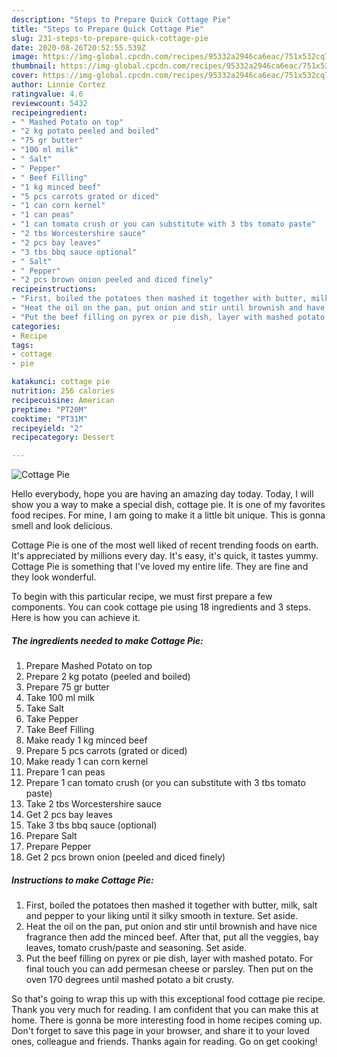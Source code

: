 ```yaml
---
description: "Steps to Prepare Quick Cottage Pie"
title: "Steps to Prepare Quick Cottage Pie"
slug: 231-steps-to-prepare-quick-cottage-pie
date: 2020-08-26T20:52:55.539Z
image: https://img-global.cpcdn.com/recipes/95332a2946ca6eac/751x532cq70/cottage-pie-recipe-main-photo.jpg
thumbnail: https://img-global.cpcdn.com/recipes/95332a2946ca6eac/751x532cq70/cottage-pie-recipe-main-photo.jpg
cover: https://img-global.cpcdn.com/recipes/95332a2946ca6eac/751x532cq70/cottage-pie-recipe-main-photo.jpg
author: Linnie Cortez
ratingvalue: 4.6
reviewcount: 5432
recipeingredient:
- " Mashed Potato on top"
- "2 kg potato peeled and boiled"
- "75 gr butter"
- "100 ml milk"
- " Salt"
- " Pepper"
- " Beef Filling"
- "1 kg minced beef"
- "5 pcs carrots grated or diced"
- "1 can corn kernel"
- "1 can peas"
- "1 can tomato crush or you can substitute with 3 tbs tomato paste"
- "2 tbs Worcestershire sauce"
- "2 pcs bay leaves"
- "3 tbs bbq sauce optional"
- " Salt"
- " Pepper"
- "2 pcs brown onion peeled and diced finely"
recipeinstructions:
- "First, boiled the potatoes then mashed it together with butter, milk, salt and pepper to your liking until it silky smooth in texture. Set aside."
- "Heat the oil on the pan, put onion and stir until brownish and have nice fragrance then add the minced beef. After that, put all the veggies, bay leaves, tomato crush/paste and seasoning. Set aside."
- "Put the beef filling on pyrex or pie dish, layer with mashed potato. For final touch you can add permesan cheese or parsley. Then put on the oven 170 degrees until mashed potato a bit crusty."
categories:
- Recipe
tags:
- cottage
- pie

katakunci: cottage pie 
nutrition: 256 calories
recipecuisine: American
preptime: "PT20M"
cooktime: "PT31M"
recipeyield: "2"
recipecategory: Dessert

---
```



![Cottage Pie](https://img-global.cpcdn.com/recipes/95332a2946ca6eac/751x532cq70/cottage-pie-recipe-main-photo.jpg)

Hello everybody, hope you are having an amazing day today. Today, I will show you a way to make a special dish, cottage pie. It is one of my favorites food recipes. For mine, I am going to make it a little bit unique. This is gonna smell and look delicious.

Cottage Pie is one of the most well liked of recent trending foods on earth. It's appreciated by millions every day. It's easy, it's quick, it tastes yummy. Cottage Pie is something that I've loved my entire life. They are fine and they look wonderful.




To begin with this particular recipe, we must first prepare a few components. You can cook cottage pie using 18 ingredients and 3 steps. Here is how you can achieve it.

<!--inarticleads1-->

##### The ingredients needed to make Cottage Pie:

1. Prepare  Mashed Potato on top
1. Prepare 2 kg potato (peeled and boiled)
1. Prepare 75 gr butter
1. Take 100 ml milk
1. Take  Salt
1. Take  Pepper
1. Take  Beef Filling
1. Make ready 1 kg minced beef
1. Prepare 5 pcs carrots (grated or diced)
1. Make ready 1 can corn kernel
1. Prepare 1 can peas
1. Prepare 1 can tomato crush (or you can substitute with 3 tbs tomato paste)
1. Take 2 tbs Worcestershire sauce
1. Get 2 pcs bay leaves
1. Take 3 tbs bbq sauce (optional)
1. Prepare  Salt
1. Prepare  Pepper
1. Get 2 pcs brown onion (peeled and diced finely)




<!--inarticleads2-->

##### Instructions to make Cottage Pie:

1. First, boiled the potatoes then mashed it together with butter, milk, salt and pepper to your liking until it silky smooth in texture. Set aside.
1. Heat the oil on the pan, put onion and stir until brownish and have nice fragrance then add the minced beef. After that, put all the veggies, bay leaves, tomato crush/paste and seasoning. Set aside.
1. Put the beef filling on pyrex or pie dish, layer with mashed potato. For final touch you can add permesan cheese or parsley. Then put on the oven 170 degrees until mashed potato a bit crusty.




So that's going to wrap this up with this exceptional food cottage pie recipe. Thank you very much for reading. I am confident that you can make this at home. There is gonna be more interesting food in home recipes coming up. Don't forget to save this page in your browser, and share it to your loved ones, colleague and friends. Thanks again for reading. Go on get cooking!
